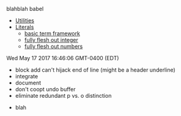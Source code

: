 <!-- BLEGH -->

blahblah babel<!-- /BLEGH -->

<!-- TOCLUDE: name: soma TARGET:../Soma/TODO.md -->

<!-- toclude: NAME: this target:TODO.md --><!-- SOMA -->

-	[Utilities](#utilities)  
-	[Literals](#literals)
	-	[basic term framework](#basic-term-framework)  
	-	[fully flesh out integer](#fully-flesh-out-integer)  
	-	[fully flesh out numbers](#fully-flesh-out-numbers)  

<!-- /SOMA -->

<!-- BOO -->

Wed May 17 2017 16:46:06 GMT-0400 (EDT)

<!-- /BOO --><!-- THIS -->

-	block add can't hijack end of line (might be a header underline)
-	integrate
-	document
-	don't coopt undo buffer
-	eliminate redundant p vs. o distinction

<!-- /THIS -->

-	blah
